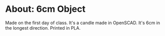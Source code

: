About: 6cm Object
==================

Made on the first day of class. 
It's a candle made in OpenSCAD. 
It's 6cm in the longest direction. 
Printed in PLA.
